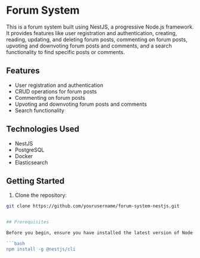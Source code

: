 # Forum System

This is a forum system built using NestJS, a progressive Node.js framework. It provides features like user registration and authentication, creating, reading, updating, and deleting forum posts, commenting on forum posts, upvoting and downvoting forum posts and comments, and a search functionality to find specific posts or comments.

## Features

- User registration and authentication
- CRUD operations for forum posts
- Commenting on forum posts
- Upvoting and downvoting forum posts and comments
- Search functionality

## Technologies Used

- NestJS
- PostgreSQL
- Docker
- Elasticsearch

## Getting Started

1. Clone the repository:

```bash
git clone https://github.com/yourusername/forum-system-nestjs.git


## Prerequisites

Before you begin, ensure you have installed the latest version of Node.js and npm. You will also need the NestJS CLI. If you don't have it installed, you can install it globally with the following command:

```bash
npm install -g @nestjs/cli

